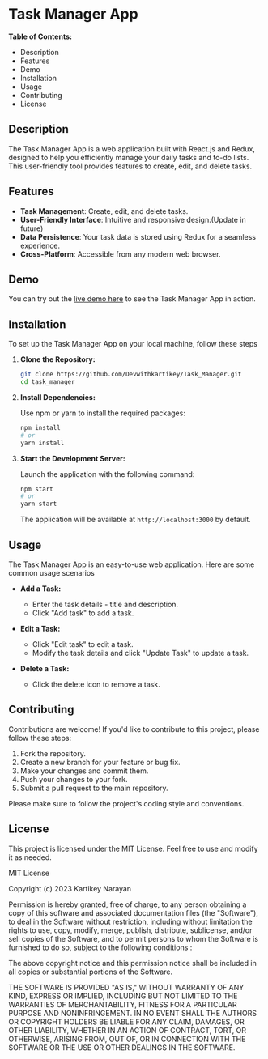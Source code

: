 # Task Manager App

**Table of Contents:**
- Description
- Features
- Demo
- Installation
- Usage
- Contributing
- License

## Description

The Task Manager App is a web application built with React.js and Redux, designed to help you efficiently manage your daily tasks and to-do lists. This user-friendly tool provides features to create, edit, and delete tasks.

## Features

- **Task Management**: Create, edit, and delete tasks.
- **User-Friendly Interface**: Intuitive and responsive design.(Update in future)
- **Data Persistence**: Your task data is stored using Redux for a seamless experience.
- **Cross-Platform**: Accessible from any modern web browser.

## Demo

You can try out the [live demo here](https://task-manager-eta-sooty.vercel.app/) to see the Task Manager App in action.

## Installation

To set up the Task Manager App on your local machine, follow these steps

1. **Clone the Repository:**

   ```bash
   git clone https://github.com/Devwithkartikey/Task_Manager.git
   cd task_manager
   ```

2. **Install Dependencies:**

   Use npm or yarn to install the required packages:

   ```bash
   npm install
   # or
   yarn install
   ```

3. **Start the Development Server:**

   Launch the application with the following command:

   ```bash
   npm start
   # or
   yarn start
   ```

   The application will be available at `http://localhost:3000` by default.

## Usage

The Task Manager App is an easy-to-use web application. Here are some common usage scenarios

- **Add a Task:**

  - Enter the task details - title and description.
  - Click "Add task" to add a task.

- **Edit a Task:**

  - Click "Edit task" to edit a task.
  - Modify the task details and click "Update Task" to update a task.

- **Delete a Task:**

  - Click the delete icon to remove a task.

## Contributing

Contributions are welcome! If you'd like to contribute to this project, please follow these steps:

1. Fork the repository.
2. Create a new branch for your feature or bug fix.
3. Make your changes and commit them.
4. Push your changes to your fork.
5. Submit a pull request to the main repository.

Please make sure to follow the project's coding style and conventions.

## License

This project is licensed under the MIT License. Feel free to use and modify it as needed.

MIT License

Copyright (c) 2023 Kartikey Narayan

Permission is hereby granted, free of charge, to any person obtaining a copy of this software and associated documentation files (the "Software"), to deal in the Software without restriction, including without limitation the rights to use, copy, modify, merge, publish, distribute, sublicense, and/or sell copies of the Software, and to permit persons to whom the Software is furnished to do so, subject to the following conditions :

The above copyright notice and this permission notice shall be included in all copies or substantial portions of the Software.

THE SOFTWARE IS PROVIDED "AS IS," WITHOUT WARRANTY OF ANY KIND, EXPRESS OR IMPLIED, INCLUDING BUT NOT LIMITED TO THE WARRANTIES OF MERCHANTABILITY, FITNESS FOR A PARTICULAR PURPOSE AND NONINFRINGEMENT. IN NO EVENT SHALL THE AUTHORS OR COPYRIGHT HOLDERS BE LIABLE FOR ANY CLAIM, DAMAGES, OR OTHER LIABILITY, WHETHER IN AN ACTION OF CONTRACT, TORT, OR OTHERWISE, ARISING FROM, OUT OF, OR IN CONNECTION WITH THE SOFTWARE OR THE USE OR OTHER DEALINGS IN THE SOFTWARE.